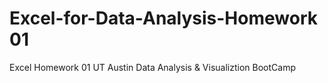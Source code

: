 # Excel-for-Data-Analysis-Homework 01
Excel Homework 01 UT Austin Data Analysis & Visualiztion BootCamp
